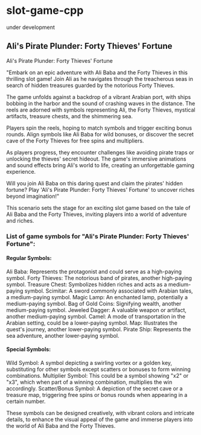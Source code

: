 # slot-game-cpp
under development

## Ali's Pirate Plunder: Forty Thieves' Fortune

Ali's Pirate Plunder: Forty Thieves' Fortune

"Embark on an epic adventure with Ali Baba and the Forty Thieves in this thrilling slot game! Join Ali as he navigates through the treacherous seas in search of hidden treasures guarded by the notorious Forty Thieves.

The game unfolds against a backdrop of a vibrant Arabian port, with ships bobbing in the harbor and the sound of crashing waves in the distance. The reels are adorned with symbols representing Ali, the Forty Thieves, mystical artifacts, treasure chests, and the shimmering sea.

Players spin the reels, hoping to match symbols and trigger exciting bonus rounds. Align symbols like Ali Baba for wild bonuses, or discover the secret cave of the Forty Thieves for free spins and multipliers.

As players progress, they encounter challenges like avoiding pirate traps or unlocking the thieves' secret hideout. The game's immersive animations and sound effects bring Ali's world to life, creating an unforgettable gaming experience.

Will you join Ali Baba on this daring quest and claim the pirates' hidden fortune? Play 'Ali's Pirate Plunder: Forty Thieves' Fortune' to uncover riches beyond imagination!"

This scenario sets the stage for an exciting slot game based on the tale of Ali Baba and the Forty Thieves, inviting players into a world of adventure and riches.


### List of game symbols for "Ali's Pirate Plunder: Forty Thieves' Fortune":

#### Regular Symbols:
Ali Baba: Represents the protagonist and could serve as a high-paying symbol.
Forty Thieves: The notorious band of pirates, another high-paying symbol.
Treasure Chest: Symbolizes hidden riches and acts as a medium-paying symbol.
Scimitar: A sword commonly associated with Arabian tales, a medium-paying symbol.
Magic Lamp: An enchanted lamp, potentially a medium-paying symbol.
Bag of Gold Coins: Signifying wealth, another medium-paying symbol.
Jeweled Dagger: A valuable weapon or artifact, another medium-paying symbol.
Camel: A mode of transportation in the Arabian setting, could be a lower-paying symbol.
Map: Illustrates the quest's journey, another lower-paying symbol.
Pirate Ship: Represents the sea adventure, another lower-paying symbol.

#### Special Symbols:
Wild Symbol: A symbol depicting a swirling vortex or a golden key, substituting for other symbols except scatters or bonuses to form winning combinations.
Multiplier Symbol: This could be a symbol showing "x2" or "x3", which when part of a winning combination, multiplies the win accordingly.
Scatter/Bonus Symbol: A depiction of the secret cave or a treasure map, triggering free spins or bonus rounds when appearing in a certain number.

These symbols can be designed creatively, with vibrant colors and intricate details, to enhance the visual appeal of the game and immerse players into the world of Ali Baba and the Forty Thieves.

